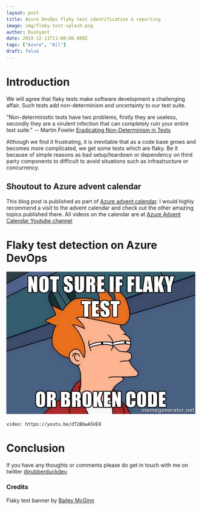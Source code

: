 ```yaml
---
layout: post
title: Azure DevOps flaky test identification & reporting
image: img/flaky-test-splash.png
author: Dushyant
date: 2019-12-11T11:00:00.000Z
tags: ["Azure", "All"]
draft: false
---
```

# Introduction
We will agree that flaky tests make software development a challenging affair. Such tests add non-determinism and uncertainty to our test suite.

"Non-deterministic tests have two problems, firstly they are useless, secondly they are a virulent infection that can completely ruin your entire test suite."
-- Martin Fowler [Eradicating Non-Determinism in Tests](https://martinfowler.com/articles/nonDeterminism.html)

Although we find it frustrating, it is inevitable that as a code base grows and becomes more complicated, we get some tests which are flaky. Be it because of simple reasons as bad setup/teardown or dependency on third party components to difficult to avoid situations such as infrastructure or concurrency.

## Shoutout to Azure advent calendar
This blog post is published as part of [Azure advent calendar](https://azureadventcalendar.com/). I would highly recommend a visit to the advent calendar and check out the other amazing topics published there. All videos on the calendar are at [Azure Advent Calendar Youtube channel](https://www.youtube.com/channel/UCJL9wCcmeMBbah4J0uOWIPg)

# Flaky test detection on Azure DevOps

![Flaky test - Fry](./img/flaky-test.jpg)



`video: https://youtu.be/dT2BbwA5UE8`

# Conclusion
If you have any thoughts or comments please do get in touch with me on twitter [@rubberduckdev](https://twitter.com/rubberduckdev).

### Credits
Flaky test banner by [Bailey McGinn](https://baileymcginn.com/about)